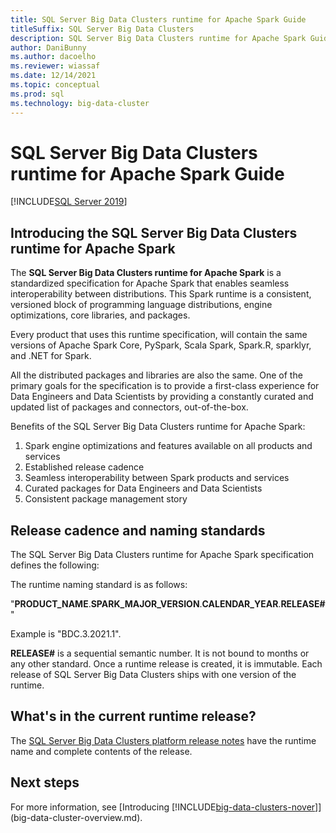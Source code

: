 ```yaml
---
title: SQL Server Big Data Clusters runtime for Apache Spark Guide
titleSuffix: SQL Server Big Data Clusters
description: SQL Server Big Data Clusters runtime for Apache Spark Guide
author: DaniBunny
ms.author: dacoelho
ms.reviewer: wiassaf
ms.date: 12/14/2021
ms.topic: conceptual
ms.prod: sql
ms.technology: big-data-cluster
---
```


# SQL Server Big Data Clusters runtime for Apache Spark Guide

[!INCLUDE[SQL Server 2019](../includes/applies-to-version/sqlserver2019.md)]

## Introducing the SQL Server Big Data Clusters runtime for Apache Spark

The __SQL Server Big Data Clusters runtime for Apache Spark__ is a standardized specification for Apache Spark that enables seamless interoperability between distributions. This Spark runtime is a consistent, versioned block of programming language distributions, engine optimizations, core libraries, and packages.

Every product that uses this runtime specification, will contain the same versions of Apache Spark Core, PySpark, Scala Spark, Spark.R, sparklyr, and .NET for Spark.

All the distributed packages and libraries are also the same. One of the primary goals for the specification is to provide a first-class experience for Data Engineers and Data Scientists by providing a constantly curated and updated list of packages and connectors, out-of-the-box.

Benefits of the SQL Server Big Data Clusters runtime for Apache Spark:

1. Spark engine optimizations and features available on all products and services
1. Established release cadence
1. Seamless interoperability between Spark products and services
1. Curated packages for Data Engineers and Data Scientists
1. Consistent package management story

## Release cadence and naming standards

The SQL Server Big Data Clusters runtime for Apache Spark specification defines the following:

The runtime naming standard is as follows: 

"__PRODUCT_NAME__.__SPARK_MAJOR_VERSION__.__CALENDAR_YEAR__.__RELEASE#__"

Example is "BDC.3.2021.1".

__RELEASE#__ is a sequential semantic number. It is not bound to months or any other standard. Once a runtime release is created, it is immutable. Each release of SQL Server Big Data Clusters ships with one version of the runtime.

## What's in the current runtime release?

The [SQL Server Big Data Clusters platform release notes](release-notes-big-data-cluster.md) have the runtime name and complete contents of the release.

## Next steps

For more information, see [Introducing [!INCLUDE[big-data-clusters-nover](../includes/ssbigdataclusters-ss-nover.md)]](big-data-cluster-overview.md).
